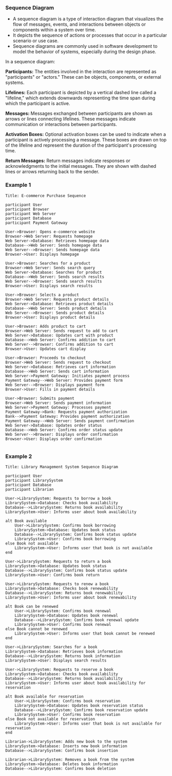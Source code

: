 ### Sequence Diagram ###
- A sequence diagram is a type of interaction diagram that visualizes the flow of messages, events, and interactions between objects or components within a system over time. 
- It depicts the sequence of actions or processes that occur in a particular scenario or use case. 
- Sequence diagrams are commonly used in software development to model the behavior of systems, especially during the design phase.

In a sequence diagram:

**Participants:** The entities involved in the interaction are represented as "participants" or "actors." These can be objects, components, or external systems.

**Lifelines:** Each participant is depicted by a vertical dashed line called a "lifeline," which extends downwards representing the time span during which the participant is active.

**Messages:** Messages exchanged between participants are shown as arrows or lines connecting lifelines. These messages indicate communication or interactions between participants.

**Activation Boxes:** Optional activation boxes can be used to indicate when a participant is actively processing a message. These boxes are drawn on top of the lifeline and represent the duration of the participant's processing time.

**Return Messages:** Return messages indicate responses or acknowledgments to the initial messages. They are shown with dashed lines or arrows returning back to the sender.


### Example 1
```sequence
Title: E-commerce Purchase Sequence

participant User
participant Browser
participant Web Server
participant Database
participant Payment Gateway

User->Browser: Opens e-commerce website
Browser->Web Server: Requests homepage
Web Server->Database: Retrieves homepage data
Database-->Web Server: Sends homepage data
Web Server-->Browser: Sends homepage data
Browser->User: Displays homepage

User->Browser: Searches for a product
Browser->Web Server: Sends search query
Web Server->Database: Searches for product
Database-->Web Server: Sends search results
Web Server-->Browser: Sends search results
Browser->User: Displays search results

User->Browser: Selects a product
Browser->Web Server: Requests product details
Web Server->Database: Retrieves product details
Database-->Web Server: Sends product details
Web Server-->Browser: Sends product details
Browser->User: Displays product details

User->Browser: Adds product to cart
Browser->Web Server: Sends request to add to cart
Web Server->Database: Updates cart with product
Database-->Web Server: Confirms addition to cart
Web Server-->Browser: Confirms addition to cart
Browser->User: Updates cart display

User->Browser: Proceeds to checkout
Browser->Web Server: Sends request to checkout
Web Server->Database: Retrieves cart information
Database-->Web Server: Sends cart information
Web Server->Payment Gateway: Initiates payment process
Payment Gateway-->Web Server: Provides payment form
Web Server-->Browser: Displays payment form
Browser->User: Fills in payment details

User->Browser: Submits payment
Browser->Web Server: Sends payment information
Web Server->Payment Gateway: Processes payment
Payment Gateway->Bank: Requests payment authorization
Bank-->Payment Gateway: Provides payment authorization
Payment Gateway-->Web Server: Sends payment confirmation
Web Server->Database: Updates order status
Database-->Web Server: Confirms order status update
Web Server-->Browser: Displays order confirmation
Browser->User: Displays order confirmation


```


### Example 2
```
Title: Library Management System Sequence Diagram

participant User
participant LibrarySystem
participant Database
participant Librarian

User->LibrarySystem: Requests to borrow a book
LibrarySystem->Database: Checks book availability
Database-->LibrarySystem: Returns book availability
LibrarySystem->User: Informs user about book availability

alt Book available
    User->LibrarySystem: Confirms book borrowing
    LibrarySystem->Database: Updates book status
    Database-->LibrarySystem: Confirms book status update
    LibrarySystem->User: Confirms book borrowing
else Book not available
    LibrarySystem->User: Informs user that book is not available
end

User->LibrarySystem: Requests to return a book
LibrarySystem->Database: Updates book status
Database-->LibrarySystem: Confirms book status update
LibrarySystem->User: Confirms book return

User->LibrarySystem: Requests to renew a book
LibrarySystem->Database: Checks book renewability
Database-->LibrarySystem: Returns book renewability
LibrarySystem->User: Informs user about book renewability

alt Book can be renewed
    User->LibrarySystem: Confirms book renewal
    LibrarySystem->Database: Updates book renewal
    Database-->LibrarySystem: Confirms book renewal update
    LibrarySystem->User: Confirms book renewal
else Book cannot be renewed
    LibrarySystem->User: Informs user that book cannot be renewed
end

User->LibrarySystem: Searches for a book
LibrarySystem->Database: Retrieves book information
Database-->LibrarySystem: Returns book information
LibrarySystem->User: Displays search results

User->LibrarySystem: Requests to reserve a book
LibrarySystem->Database: Checks book availability
Database-->LibrarySystem: Returns book availability
LibrarySystem->User: Informs user about book availability for reservation

alt Book available for reservation
    User->LibrarySystem: Confirms book reservation
    LibrarySystem->Database: Updates book reservation status
    Database-->LibrarySystem: Confirms book reservation update
    LibrarySystem->User: Confirms book reservation
else Book not available for reservation
    LibrarySystem->User: Informs user that book is not available for reservation
end

Librarian->LibrarySystem: Adds new book to the system
LibrarySystem->Database: Inserts new book information
Database-->LibrarySystem: Confirms book insertion

Librarian->LibrarySystem: Removes a book from the system
LibrarySystem->Database: Deletes book information
Database-->LibrarySystem: Confirms book deletion

```